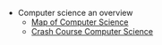 * Computer science an overview
    * [Map of Computer Science](Computer_Science_an_Overview/Map-of-Computer-Science.md)
    * [Crash Course Computer Science](Computer_Science_an_Overview/Crash-Course-Computer-Science.md)